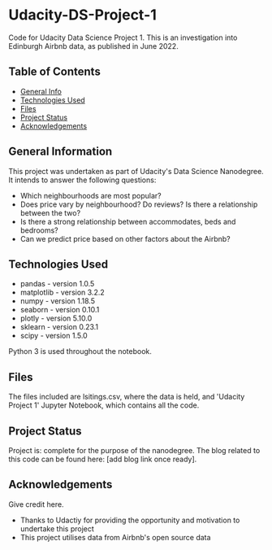 # Udacity-DS-Project-1
Code for Udacity Data Science Project 1. This is an investigation into Edinburgh Airbnb data, as published in June 2022.

## Table of Contents
* [General Info](#general-information)
* [Technologies Used](#technologies-used)
* [Files](#usage)
* [Project Status](#project-status)
* [Acknowledgements](#acknowledgements)


## General Information
This project was undertaken as part of Udacity's Data Science Nanodegree. It intends to answer the following questions:
- Which neighbourhoods are most popular?
-	Does price vary by neighbourhood? Do reviews? Is there a relationship between the two?
-	Is there a strong relationship between accommodates, beds and bedrooms?
-	Can we predict price based on other factors about the Airbnb?


## Technologies Used
- pandas - version 1.0.5
- matplotlib - version 3.2.2
- numpy - version 1.18.5
- seaborn - version 0.10.1
- plotly - version 5.10.0
- sklearn - version 0.23.1
- scipy - version 1.5.0

Python 3 is used throughout the notebook.


## Files
The files included are lsitings.csv, where the data is held, and 'Udacity Project 1' Jupyter Notebook, which contains all the code.


## Project Status
Project is: complete for the purpose of the nanodegree. The blog related to this code can be found here: [add blog link once ready].


## Acknowledgements
Give credit here.
- Thanks to Udactiy for providing the opportunity and motivation to undertake this project
- This project utilises data from Airbnb's open source data
